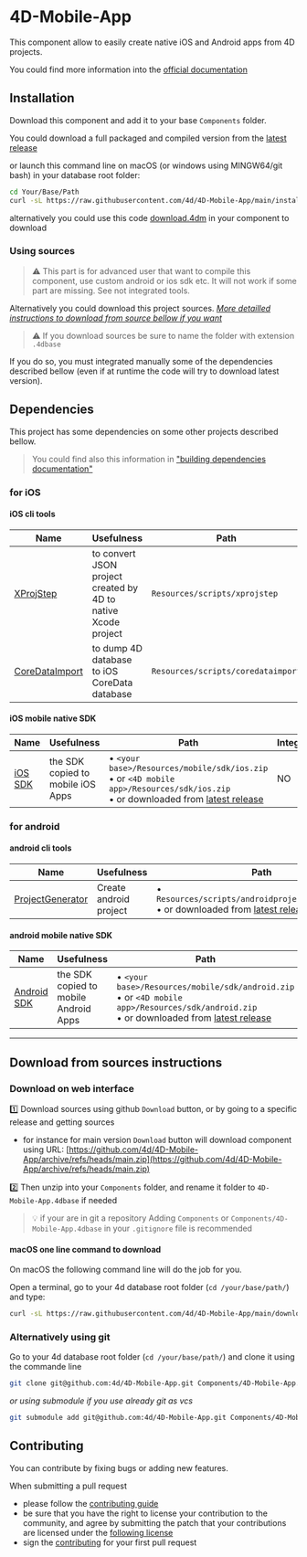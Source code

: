 # 4D-Mobile-App

This component allow to easily create native iOS and Android apps from 4D projects.

You could find more information into the [official documentation](https://developer.4d.com/go-mobile)

## Installation

Download this component and add it to your base `Components` folder.

You could download a full packaged and compiled version from the [latest release](https://github.com/4d/4D-Mobile-App/releases/latest)

or launch this command line on macOS (or windows using MINGW64/git bash) in your database root folder:

```bash
cd Your/Base/Path
curl -sL https://raw.githubusercontent.com/4d/4D-Mobile-App/main/install.sh | sh # will download the latest release in Components
```

alternatively you could use this code [download.4dm](Documentation/download.4dm) in your component to download

### Using sources

> ⚠️ This part is for advanced user that want to compile this component, use custom android or ios sdk etc. It will not work if some part are missing. See not integrated tools.

Alternatively you could download this project sources. _[More detailled instructions to download from source bellow if you want](#download-from-sources-instructions)_

> ⚠️ If you download sources be sure to name the folder with extension `.4dbase`

If you do so, you must integrated manually some of the dependencies described bellow (even if at runtime the code will try to download latest version).

## Dependencies

This project has some dependencies on some other projects described bellow. 

> You could find also this information in ["building dependencies documentation"](Documentation/Building.md) 

### for iOS

#### iOS cli tools

| Name  | Usefulness | Path | Integrated |
|-|-|-|-|
| [XProjStep](https://github.com/4d/ios-XProjStep) | to convert JSON project created by 4D to native Xcode project | `Resources/scripts/xprojstep` | YES |
| [CoreDataImport](https://github.com/4d/ios-CoreDataImport) | to dump 4D database to iOS CoreData database | `Resources/scripts/coredataimport` | YES |

#### iOS mobile native SDK

| Name  | Usefulness | Path | Integrated |
|-|-|-|-|
| [iOS SDK](https://github.com/4d/ios-sdk) | the SDK copied to mobile iOS Apps | • `<your base>/Resources/mobile/sdk/ios.zip` <br>• or `<4D mobile app>/Resources/sdk/ios.zip` <br>• or downloaded from [latest release](https://github.com/4d/ios-sdk/releases/latest) | NO |

### for android

#### android cli tools

| Name  | Usefulness | Path | Integrated |
|-|-|-|-|
| [ProjectGenerator](https://github.com/4d/android-ProjectGenerator) | Create android project | • `Resources/scripts/androidprojectgenerator.jar` <br>• or downloaded from [latest release](https://github.com/4d/android-ProjectGenerator/releases/latest) | NO |

#### android mobile native SDK

| Name  | Usefulness | Path | Integrated |
|-|-|-|-|
| [Android SDK](https://github.com/4d/android-sdk) | the SDK copied to mobile Android Apps | • `<your base>/Resources/mobile/sdk/android.zip` <br>• or `<4D mobile app>/Resources/sdk/android.zip` <br>• or downloaded from [latest release](https://github.com/4d/android-sdk/releases/latest) | NO |

---

## Download from sources instructions

### Download on web interface

1️⃣ Download sources using github `Download` button, or by going to a specific release and getting sources
- for instance for main version `Download` button will download component using URL: [https://github.com/4d/4D-Mobile-App/archive/refs/heads/main.zip](https://github.com/4d/4D-Mobile-App/archive/refs/heads/main.zip)

2️⃣ Then unzip into your `Components` folder, and rename it folder to `4D-Mobile-App.4dbase` if needed

> 💡  if your are in git a repository
> Adding `Components` or `Components/4D-Mobile-App.4dbase` in your `.gitignore` file is recommended

#### macOS one line command to download

On macOS the following command line will do the job for you.

Open a terminal, go to your 4d database root folder (`cd /your/base/path/`) and type:

```bash
curl -sL https://raw.githubusercontent.com/4d/4D-Mobile-App/main/download.sh | sh
```

### Alternatively using git

Go to your 4d database root folder (`cd /your/base/path/`) and clone it using the commande line

```bash
git clone git@github.com:4d/4D-Mobile-App.git Components/4D-Mobile-App.4dbase
```

_or using submodule if you use already git as vcs_

```bash
git submodule add git@github.com:4d/4D-Mobile-App.git Components/4D-Mobile-App.4dbase
```

## Contributing

You can contribute by fixing bugs or adding new features. 

When submitting a pull request 
- please follow the [contributing guide](.github/CONTRIBUTING.md)
- be sure that you have the right to license your contribution to the community, and agree by submitting the patch that your contributions are licensed under the [following license](LICENSE.md)
- sign the [contributing](.github/cla/4DCLA.md) for your first pull request

